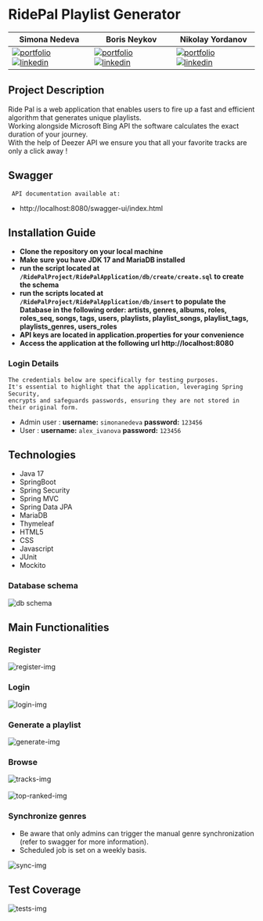 # RidePal Playlist Generator
| **Simona Nedeva**                                                                                                                                                                                                                                                                                 | **Boris Neykov**                                                                                                                                                                                                                                                                                    | **Nikolay Yordanov**                                                                                                                                                                                                                                                                                      |
|---------------------------------------------------------------------------------------------------------------------------------------------------------------------------------------------------------------------------------------------------------------------------------------------------|-----------------------------------------------------------------------------------------------------------------------------------------------------------------------------------------------------------------------------------------------------------------------------------------------------|-----------------------------------------------------------------------------------------------------------------------------------------------------------------------------------------------------------------------------------------------------------------------------------------------------------|
| [![portfolio](https://img.shields.io/badge/github-000?style=for-the-badge&logo=ko-fi&logoColor=white)](https://github.com/simonanedeva) [![linkedin](https://img.shields.io/badge/linkedin-0A66C2?style=for-the-badge&logo=linkedin&logoColor=white)](https://www.linkedin.com/in/simonanedeva1/) | [![portfolio](https://img.shields.io/badge/github-000?style=for-the-badge&logo=ko-fi&logoColor=white)](https://github.com/BorisNeykov1202) [![linkedin](https://img.shields.io/badge/linkedin-0A66C2?style=for-the-badge&logo=linkedin&logoColor=white)](https://www.linkedin.com/in/boris-neykov/) | [![portfolio](https://img.shields.io/badge/github-000?style=for-the-badge&logo=ko-fi&logoColor=white)](https://github.com/YordanoffNikolay) [![linkedin](https://img.shields.io/badge/linkedin-0A66C2?style=for-the-badge&logo=linkedin&logoColor=white)](https://www.linkedin.com/in/yordanoff-nikolay/) |
## Project Description
Ride Pal is a web application that enables users to fire up a fast and efficient algorithm
that generates unique playlists.
<br>
Working alongside Microsoft Bing API the software calculates the exact duration of your journey.
<br>
With the help of Deezer API we ensure you that all your favorite tracks are only a click away !

## Swagger
     API documentation available at:
- http://localhost:8080/swagger-ui/index.html

## Installation Guide

- **Clone the repository on your local machine**
- **Make sure you have JDK 17 and MariaDB installed**
-  **run the script located at `/RidePalProject/RidePalApplication/db/create/create.sql` to create the schema**
-  **run the scripts located at `/RidePalProject/RidePalApplication/db/insert` to populate
   the Database in the following order: artists, genres, albums, roles, roles_seq, songs, tags, users, playlists, playlist_songs, playlist_tags, playlists_genres, users_roles**
- **API keys are located in application.properties for your convenience**
- **Access the application at the following url http://localhost:8080**
### Login Details
    The credentials below are specifically for testing purposes. 
    It's essential to highlight that the application, leveraging Spring Security, 
    encrypts and safeguards passwords, ensuring they are not stored in their original form.

- Admin user : **username:** `simonanedeva` **password:** `123456`
- User : **username:** `alex_ivanova` **password:** `123456`


## Technologies
- Java 17
- SpringBoot
- Spring Security
- Spring MVC
- Spring Data JPA
- MariaDB
- Thymeleaf
- HTML5
- CSS
- Javascript
- JUnit
- Mockito
### Database schema

<img src="https://github.com/RidePalProject-Telerik-Academy/RidePalProject/blob/main/RidePalApplication/src/main/resources/static/images/database_design.jpeg" alt="db schema">

## Main Functionalities

### Register 

<img src="https://github.com/RidePalProject-Telerik-Academy/RidePalProject/blob/main/RidePalApplication/src/main/resources/static/images/register.png" alt="register-img">

### Login

<img src="https://github.com/RidePalProject-Telerik-Academy/RidePalProject/blob/main/RidePalApplication/src/main/resources/static/images/login.png" alt="login-img">

### Generate a playlist

<img src="https://github.com/RidePalProject-Telerik-Academy/RidePalProject/blob/main/RidePalApplication/src/main/resources/static/images/generate.png" alt="generate-img">

### Browse 

<img src="https://github.com/RidePalProject-Telerik-Academy/RidePalProject/blob/main/RidePalApplication/src/main/resources/static/images/all-tacks.jpeg" alt="tracks-img">
<br>
<br>
<img src="https://github.com/RidePalProject-Telerik-Academy/RidePalProject/blob/main/RidePalApplication/src/main/resources/static/images/browse.png" alt="top-ranked-img">

### Synchronize genres
- Be aware that only admins can trigger the manual genre synchronization (refer to swagger for more information).
- Scheduled job is set on a weekly basis.

<img src="https://github.com/RidePalProject-Telerik-Academy/RidePalProject/blob/main/RidePalApplication/src/main/resources/static/images/sync.png" alt="sync-img">

## Test Coverage

<img src="https://github.com/RidePalProject-Telerik-Academy/RidePalProject/blob/main/RidePalApplication/src/main/resources/static/images/unit-tests.jpeg" alt="tests-img">

